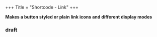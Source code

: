 +++
Title = "Shortcode - Link"
+++

**Makes a button styled or plain link icons and different display modes**

### draft
